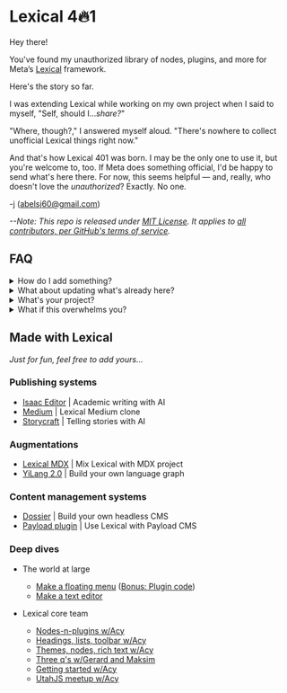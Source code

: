# Lexical 4🔥1

Hey there!

You've found my unauthorized library of nodes, plugins, and more for Meta’s [Lexical](https://github.com/facebook/lexical) framework.

Here's the story so far.

I was extending Lexical while working on my own project when I said to myself, "Self, should I..._share?_"

"Where, though?," I answered myself aloud. "There's nowhere to collect unofficial Lexical things right now."

And that's how Lexical 401 was born. I may be the only one to use it, but you're welcome to, too. If Meta does something official, I'd be happy to send what's here there. For now, this seems helpful — and, really, who doesn't love the _unauthorized_? Exactly. No one.

-j (abelsj60@gmail.com)

*--Note: This repo is released under [MIT License](https://github.com/abelsj60/lexical-401/blob/main/LICENSE.md). It applies to [all contributors, per GitHub's terms of service](https://docs.github.com/en/site-policy/github-terms/github-terms-of-service#6-contributions-under-repository-license).*

## FAQ

<details><summary>How do I add something?</summary>
<p>

- Make a Pull Request with your node(s), plugin(s), etc...

- It'd be great if you added a small README with docs and a code sandbox.

- Name, rank, and serial number at the bottom would be even better than that.
</p>
</details>

<details><summary>What about updating what's already here?</summary>
<p>

Good question. I don't rightly know. This is a bare bones operation. There are no tests, no build processes, no `npm` anythings. Maybe that'll change at some point. In the meantime, you could contact the original author with questions or Pull Request a new version.

Mostly, though, I imagine you'll use this code to whip up your own thing and go from there.

</p>
</details>

<details><summary>What's your project?</summary>
<p>

I'd like to help people collaborate with AI in order to tell better stories online.

I hope to have more to say about that later. For now, enjoy the library.

</p>
</details>

<details><summary>What if this overwhelms you?</summary>
<p>

What are we talking? Cats and dogs living together? I guess I'll have to re-evaluate the wisdom of my choices.

But for now, what could possibly go wrong?

</details>

## Made with Lexical

_Just for fun, feel free to add yours..._

### Publishing systems

- [Isaac Editor](https://isaaceditor.com/) | Academic writing with AI
- [Medium](https://github.com/wingedrasengan927/lexical-medium-clone) | Lexical Medium clone
- [Storycraft](https://storycraft.pro/) | Telling stories with AI

### Augmentations

- [Lexical MDX](https://github.com/virtuoso-dev/lexical-mdx) | Mix Lexical with MDX project
- [YiLang 2.0](https://github.com/Yidaotus/YiLang2) | Build your own language graph

### Content management systems

- [Dossier](https://www.dossierhq.dev/) | Build your own headless CMS
- [Payload plugin](https://github.com/AlessioGr/payload-plugin-lexical) | Use Lexical with Payload CMS

### Deep dives

- The world at large
  - [Make a floating menu](https://konstantin.digital/blog/how-to-build-a-floating-menu-with-lexical-react) ([Bonus: Plugin code](https://github.com/konstantinmuenster/lexical-floating-menu))
  - [Make a text editor](https://konstantin.digital/blog/how-to-build-a-text-editor-with-lexical-and-react)

- Lexical core team
  - [Nodes-n-plugins w/Acy](https://youtu.be/abZNazybzvs)
  - [Headings, lists, toolbar w/Acy](https://youtu.be/5sRh_WXw0WI)
  - [Themes, nodes, rich text w/Acy](https://youtu.be/pIBUFYd9zJY)
  - [Three q's w/Gerard and Maksim](https://youtu.be/Vpv0BYhhlak)
  - [Getting started w/Acy](https://youtu.be/qIqxvk2qcmo)
  - [UtahJS meetup w/Acy](https://youtu.be/EwoS0dIx_OI)
